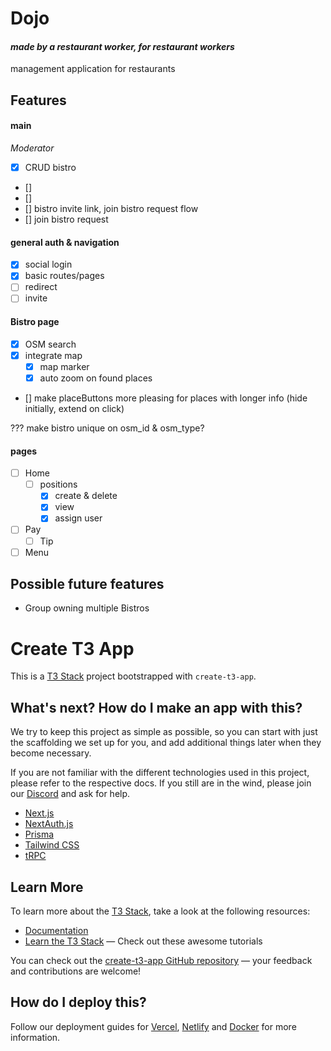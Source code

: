 # Dojo

#### _made by a restaurant worker, for restaurant workers_

management application for restaurants

## Features

#### main

_Moderator_

- [x] CRUD bistro
- []
- []
- [] bistro invite link, join bistro request flow
- [] join bistro request

#### general auth & navigation

- [x] social login
- [x] basic routes/pages
- [ ] redirect
- [ ] invite

#### Bistro page

- [x] OSM search
- [x] integrate map
  - [x] map marker
  - [x] auto zoom on found places
- [] make placeButtons more pleasing for places with longer info (hide initially, extend on click)

??? make bistro unique on osm_id & osm_type?

#### pages

- [ ] Home
  - [ ] positions
    - [x] create & delete
    - [x] view
    - [x] assign user
- [ ] Pay
  - [ ] Tip
- [ ] Menu

## Possible future features

- Group owning multiple Bistros

# Create T3 App

This is a [T3 Stack](https://create.t3.gg/) project bootstrapped with `create-t3-app`.

## What's next? How do I make an app with this?

We try to keep this project as simple as possible, so you can start with just the scaffolding we set up for you, and add additional things later when they become necessary.

If you are not familiar with the different technologies used in this project, please refer to the respective docs. If you still are in the wind, please join our [Discord](https://t3.gg/discord) and ask for help.

- [Next.js](https://nextjs.org)
- [NextAuth.js](https://next-auth.js.org)
- [Prisma](https://prisma.io)
- [Tailwind CSS](https://tailwindcss.com)
- [tRPC](https://trpc.io)

## Learn More

To learn more about the [T3 Stack](https://create.t3.gg/), take a look at the following resources:

- [Documentation](https://create.t3.gg/)
- [Learn the T3 Stack](https://create.t3.gg/en/faq#what-learning-resources-are-currently-available) — Check out these awesome tutorials

You can check out the [create-t3-app GitHub repository](https://github.com/t3-oss/create-t3-app) — your feedback and contributions are welcome!

## How do I deploy this?

Follow our deployment guides for [Vercel](https://create.t3.gg/en/deployment/vercel), [Netlify](https://create.t3.gg/en/deployment/netlify) and [Docker](https://create.t3.gg/en/deployment/docker) for more information.
